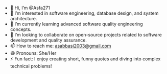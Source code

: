 - 👋 Hi, I’m @Asfa271
- 👀 I’m interested in software engineering, database design, and system architecture.
- 🌱 I’m currently learning advanced software quality engineering concepts.
- 💞️ I’m looking to collaborate on open-source projects related to software development and quality assurance.
- 📫 How to reach me: asabbasi2003@gmail.com
- 😄 Pronouns: She/Her
- ⚡ Fun fact: I enjoy creating short, funny quotes and diving into complex technical problems!


<!---
Asfa271/Asfa271 is a ✨ special ✨ repository because its `README.md` (this file) appears on your GitHub profile.
You can click the Preview link to take a look at your changes.
--->
